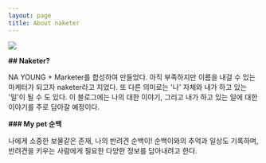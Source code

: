```yaml
---
layout: page
title: About naketer
---
```


<img src="https://lh3.googleusercontent.com/14HbvLO0J58lXyR3I8I-cwZ3jxXVhqS2hIV02kSDs4xwPbGma6VksTowHfVtlfV0LvrdzJ8HoKDWJuNjJP8vhaoop5TNhr-OQsQVvfW0nzg8zsExW6GZyGaaxrFcM7XSvoFII2djZncXLSkWSY_PW0HQbhU8fLh7u_3AMePtbdq0MNiYsSjmBJT0q20LSLAbUttIyyX3EJcpAJkI9KtOtJE_2MSW8fG60APwLkuMLnd3kD1RJSc7RZBevj5hGJJz4JZsSz_wDj_VOOsGWPLmWIpDhXNk-weWruKdYVfOXLr3my905UDVOTcjz4A7q-l8GVLJvcif03JiJhXvlHckohn7VUy4gqbpzzcIH1w-RkrPCcOA8dPKzHBGImKLEijQ1i-otgQjVZWbxR62RueHBWEB3Z-iymikinCkG5U8ad_WXZcsrjM0Tb3qP0iD2nfh2FvAUsbrpqgZXVG4joxiL3GqOJNCcvIAxq4HW3bTVPsMTigsTJv2b6AU5nTwzy4XpE1Edenz8PD3HpRoI21x2nYo0uMq8vFqerNySdN8o4KUiQAnFSawMVPw97NEUlQll2kZ71QWJ2OKHzgjHJs95_kgvtTIKjh_3rpKjRM8XzZeWTDWH4xS616tYEP7aUfLcjFJFoCz52T3g2jkqOVbrUUHzdO4LK4m64hW7DxqPC9SEU_j8cOZSfUssUxljQkOoc8y_AHLDYEytOktbZChfWHn3JiDVUjN1y8BLiNXfksKY7Q=w900-h538-no">

<p>

<b> ## Naketer? </b> <p>

NA YOUNG + Marketer를 합성하여 만들었다. 아직 부족하지만 이름을 내걸 수 있는 마케터가 되고자 naketer라고 지었다. 또 다른 의미로는 '나' 자체와 내가 하고 있는 '일'이 될 수 도 있다. 이 블로그에는 나의 대한 이야기, 그리고 내가 하고 있는 일에 대한 이야기를 주로 담아갈 예정이다.

<p>

<b> ### My pet 순백 </b> <p>
나에게 소중한 보물같은 존재, 나의 반려견 순백이!
순백이와의 추억과 일상도 기록하며, 반려견을 키우는 사람에게 필요한 다양한 정보를 담아내려고 한다.
